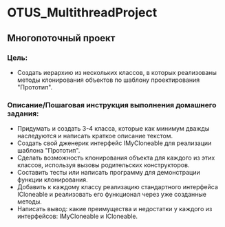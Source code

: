 # OTUS_MultithreadProject
## Многопоточный проект

### Цель:
* Создать иерархию из нескольких классов, в которых реализованы методы клонирования объектов по шаблону проектирования "Прототип".  

### Описание/Пошаговая инструкция выполнения домашнего задания:
* Придумать и создать 3-4 класса, которые как минимум дважды наследуются и написать краткое описание текстом.
* Создать свой дженерик интерфейс IMyCloneable для реализации шаблона "Прототип".
* Сделать возможность клонирования объекта для каждого из этих классов, используя вызовы родительских конструкторов.
* Составить тесты или написать программу для демонстрации функции клонирования.
* Добавить к каждому классу реализацию стандартного интерфейса ICloneable и реализовать его функционал через уже созданные методы.
* Написать вывод: какие преимущества и недостатки у каждого из интерфейсов: IMyCloneable и ICloneable.
